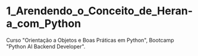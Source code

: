 # 1_Arendendo_o_Conceito_de_Heran-a_com_Python
Curso "Orientação a Objetos e Boas Práticas em Python", Bootcamp "Python AI Backend Developer".
